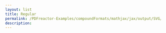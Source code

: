 ```yaml
---
layout: list
title: Regular
permalink: /PDFreactor-Examples/compoundFormats/mathjax/jax/output/SVG/fonts/TeX/Typewriter/Regular/
description: 
---
```





